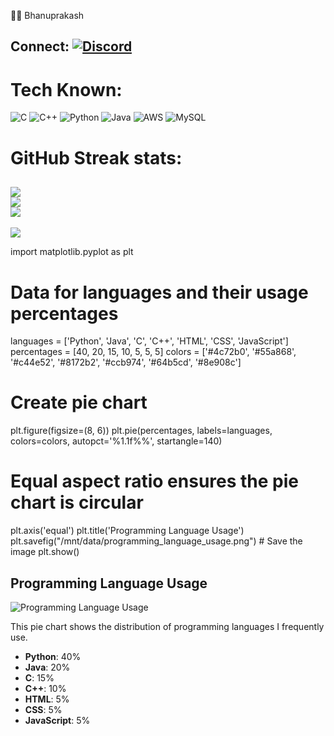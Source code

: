 
 🧑‍💻 Bhanuprakash

## Connect: [![Discord](https://img.shields.io/badge/Discord-%237289DA.svg?logo=discord&logoColor=white)](https://discord.gg/https://discord.gg/bHqJQvJQ) 

# Tech Known:
![C](https://img.shields.io/badge/c-%2300599C.svg?style=flat-square&logo=c&logoColor=white) ![C++](https://img.shields.io/badge/c++-%2300599C.svg?style=flat-square&logo=c%2B%2B&logoColor=white) ![Python](https://img.shields.io/badge/python-3670A0?style=flat-square&logo=python&logoColor=ffdd54) ![Java](https://img.shields.io/badge/javascript-%23323330.svg?style=flat-square&logo=javascript&logoColor=%23F7DF1E) ![AWS](https://img.shields.io/badge/AWS-%23FF9900.svg?style=flat-square&logo=amazon-aws&logoColor=white) ![MySQL](https://img.shields.io/badge/mysql-4479A1.svg?style=flat-square&logo=mysql&logoColor=white)

# GitHub Streak stats:
![](https://github-readme-stats.vercel.app/api?username=bhan91&theme=github_dark_dimmed&hide_border=false&include_all_commits=false&count_private=false)<br/>
![](https://github-readme-streak-stats.herokuapp.com/?user=bhan91&theme=github_dark_dimmed&hide_border=false)<br/>
![](https://github-readme-stats.vercel.app/api/top-langs/?username=bhan91&theme=github_dark_dimmed&hide_border=false&include_all_commits=false&count_private=false&layout=compact)
---
[![](https://visitcount.itsvg.in/api?id=bhan91&icon=5&color=3)](https://visitcount.itsvg.in)

import matplotlib.pyplot as plt

# Data for languages and their usage percentages
languages = ['Python', 'Java', 'C', 'C++', 'HTML', 'CSS', 'JavaScript']
percentages = [40, 20, 15, 10, 5, 5, 5]
colors = ['#4c72b0', '#55a868', '#c44e52', '#8172b2', '#ccb974', '#64b5cd', '#8e908c']

# Create pie chart
plt.figure(figsize=(8, 6))
plt.pie(percentages, labels=languages, colors=colors, autopct='%1.1f%%', startangle=140)

# Equal aspect ratio ensures the pie chart is circular
plt.axis('equal')
plt.title('Programming Language Usage')
plt.savefig("/mnt/data/programming_language_usage.png")  # Save the image
plt.show()

## Programming Language Usage

![Programming Language Usage](link-to-your-uploaded-image) 

This pie chart shows the distribution of programming languages I frequently use.
- **Python**: 40%
- **Java**: 20%
- **C**: 15%
- **C++**: 10%
- **HTML**: 5%
- **CSS**: 5%
- **JavaScript**: 5%

